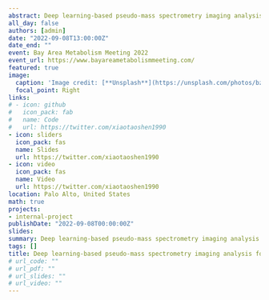 ```yaml
---
abstract: Deep learning-based pseudo-mass spectrometry imaging analysis for precision medicine
all_day: false
authors: [admin]
date: "2022-09-08T13:00:00Z"
date_end: ""
event: Bay Area Metabolism Meeting 2022
event_url: https://www.bayareametabolismmeeting.com/
featured: true
image:
  caption: 'Image credit: [**Unsplash**](https://unsplash.com/photos/bzdhc5b3Bxs)'
  focal_point: Right
links:
# - icon: github
#   icon_pack: fab
#   name: Code
#   url: https://twitter.com/xiaotaoshen1990
- icon: sliders
  icon_pack: fas
  name: Slides
  url: https://twitter.com/xiaotaoshen1990
- icon: video
  icon_pack: fas
  name: Video
  url: https://twitter.com/xiaotaoshen1990
location: Palo Alto, United States
math: true
projects:
- internal-project
publishDate: "2022-09-08T00:00:00Z"
slides: 
summary: Deep learning-based pseudo-mass spectrometry imaging analysis for precision medicine
tags: []
title: Deep learning-based pseudo-mass spectrometry imaging analysis for precision medicine
# url_code: ""
# url_pdf: ""
# url_slides: ""
# url_video: ""
---
```

